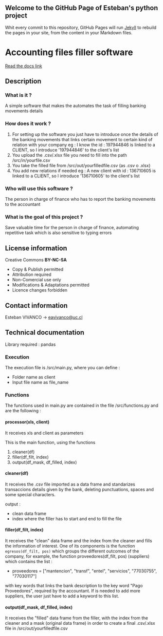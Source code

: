 ## Welcome to the GitHub Page of Esteban's python project

Whit every commit to this repository, GitHub Pages will run [Jekyll](https://jekyllrb.com/) to rebuild the pages in your site, from the content in your Markdown files.

# Accounting files filler software

[Read the docs link](https://readthedocs.org/projects/eavivanco-logiciel-socle-rtd/)

## Description

### What is it ?

A simple software that makes the automates the task of filling banking movements details

### How does it work ?

1. For setting up the software you just have to introduce once the details of the banking movements that links certain movement to certain kind of relation with your company
eg : I know the id : 197944846 is linked to a CLIENT, so I introduce '197944846' to the client's list
2. You upload the .csv/.xlsx file you need to fill into the path /src/in/yourfile.csv
3. You take the filled file from /src/out/yourfilledfile.csv (as .csv o .xlsx)
4. You add new relations if needed
eg : A new client with id : 136710605 is linked to a CLIENT, so I introduce '136710605' to the client's list

### Who will use this software ?

The person in charge of finance who has to report the banking movements to the accountant

### What is the goal of this project ?

Save valuable time for the person in charge of finance, automating repetitive task which is also sensitive to typing errors

## License information

Creative Commons **BY-NC-SA**

- Copy & Publish permitted 
- Attribution required
- Non-Comercial use only
- Modifications & Adaptations permitted
- Licence changes forbidden

## Contact information

Esteban VIVANCO -> eavivanco@uc.cl

## Technical documentation

Library required : pandas

### Execution

The execution file is /src/main.py, where you can define :
- Folder name as client
- Input file name as file_name

### Functions

The functions used in main.py are contained in the file /src/functions.py and are the following :

#### processor(xls, client)

It receives xls and client as parameters 

This is the main function, using the functions 
1. cleaner(df)
2. filler(df_filt, index)
3. output(df_mask, df_filled, index)

#### cleaner(df)

It receives the .csv file imported as a data frame and standarizes transaccions details given by the bank, deleting punctuations, spaces and some special characters.

output : 
- clean data frame
- index where the filler has to start and end to fill the file

#### filler(df_filt, index)

It receives the "clean" data frame and the index from the cleaner and fills the information of interest. One of its components is the function ```egresos(df_filt, pos)``` which groups the different outcomes of the company, for 
example, the function proveedores(df_filt, pos) (suppliers) which contains the list :

- proveedores = \["mantencion", "transf", "entel", "servicios", "77030755", "77030117"\]

with key words that links the bank description to the key word "Pago Proveedores", required by the accountant. If is needed to add more suppliers, the user just have to add a keyword to this list.

#### output(df_mask, df_filled, index)

It receives the "filled" data frame from the filler, with the index from the cleaner and a mask (original data frame) in order to create a final .csv/.xlsx file in /src/out/yourfilledfile.csv
